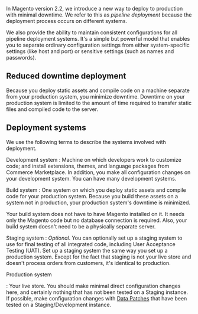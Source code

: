 In Magento version 2.2, we introduce a new way to deploy to production with minimal downtime. We refer to this as _pipeline deployment_ because the deployment process occurs on different systems.

We also provide the ability to maintain consistent configurations for all pipeline deployment systems. It's a simple but powerful model that enables you to separate ordinary configuration settings from either system-specific settings (like host and port) or sensitive settings (such as names and passwords).

## Reduced downtime deployment

Because you deploy static assets and compile code on a machine separate from your production system, you minimize downtime. Downtime on your production system is limited to the amount of time required to transfer static files and compiled code to the server.

## Deployment systems

We use the following terms to describe the systems involved with deployment.

Development system
: Machine on which developers work to customize code; and install extensions, themes, and language packages from Commerce Marketplace. In addition, you make all configuration changes on your development system. You can have many development systems.

Build system
: One system on which you deploy static assets and compile code for your production system. Because you build these assets on a system not in production, your production system's downtime is minimized.

Your build system does not have to have Magento installed on it. It needs only the Magento code but no database connection is required. Also, your build system doesn't need to be a physically separate server.

Staging system
: _Optional_. You can optionally set up a staging system to use for final testing of all integrated code, including User Acceptance Testing (UAT). Set up a staging system the same way you set up a production system. Except for the fact that staging is not your live store and doesn't process orders from customers, it's identical to production.

Production system

: Your live store. You should make minimal direct configuration changes here, and certainly nothing that has not been tested on a Staging instance. If possible, make configuration changes with [Data Patches]({{page.baseurl}}/extension-dev-guide/declarative-schema/data-patches.html) that have been tested on a Staging/Development instance.
